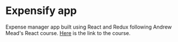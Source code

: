 # Expensify app
Expense manager app built using React and Redux following Andrew Mead's React course.
[Here](https://www.udemy.com/course/react-2nd-edition/) is the link to the course.
